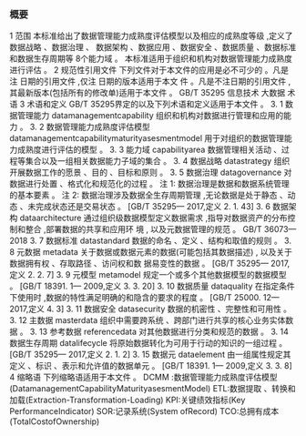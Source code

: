 ### 概要
1 范围
本标准给出了数据管理能力成熟度评估模型以及相应的成熟度等级 ,定义了数据战略 、数据治理 、 数据架构 、数据应用 、数据安全 、数据质量 、数据标准和数据生存周期等 8个能力域 。
本标准适用于组织和机构对数据管理能力成熟度进行评估 。
2 规范性引用文件
下列文件对于本文件的应用是必不可少的 。凡是注 日期的引用文件 ,仅注 日期的版本适用于本文 件 。凡是不注日期的引用文件 ,其最新版本(包括所有的修改单)适用于本文件 。
GB/T 35295 信息技术 大数据 术语
3 术语和定义
GB/T 35295界定的以及下列术语和定义适用于本文件 。
3. 1
数据管理能力 datamanagementcapability
组织和机构对数据进行管理和应用的能力 。
3. 2
数据管理能力成熟度评估模型 datamanagementcapabilitymaturityasesmentmodel 用于对组织的数据管理能力成熟度进行评估的模型 。
3. 3
能力域 capabilityarea
数据管理相关活动 、过程等集合以及一组相关数据能力子域的集合 。
3. 4
数据战略 datastrategy
组织开展数据工作的愿景 、目的 、目标和原则 。
3. 5
数据治理 datagovernance
对数据进行处置 、格式化和规范化的过程 。
注 1: 数据治理是数据和数据系统管理的基本要素 。
注 2: 数据治理涉及数据全生存周期管理 ,无论数据是处于静态 、动态 、未完成状态还是交易状态 。
[GB/T 35295— 2017,定义 2. 1. 43]
3. 6
数据架构 dataarchitecture
通过组织级数据模型定义数据需求 ,指导对数据资产的分布控制和整合 ,部署数据的共享和应用环 境 , 以及元数据管理的规范 。
GB/T 36073— 2018
3. 7
数据标准 datastandard
数据的命名 、定义 、结构和取值的规则 。
3. 8
元数据 metadata
关于数据或数据元素的数据(可能包括其数据描述) , 以及关于数据拥有权 、存取路径 、访问权和数 据易变性的数据 。
[GB/T 35295— 2017,定义 2. 2. 7]
3. 9
元模型 metamodel
规定一个或多个其他数据模型的数据模型 。
[GB/T 18391. 1— 2009,定义 3. 3. 20]
3. 10
数据质量 dataquality
在指定条件下使用时 ,数据的特性满足明确的和隐含的要求的程度 。
[GB/T 25000. 12— 2017,定义 4. 3]
3. 11
数据安全 datasecurity
数据的机密性 、完整性和可用性 。
3. 12
主数据 masterdata
组织中需要跨系统 、跨部门进行共享的核心业务实体数据 。
3. 13
参考数据 referencedata
对其他数据进行分类和规范的数据 。
3. 14
数据生存周期 datalifecycle
将原始数据转化为可用于行动的知识的一组过程 。
[GB/T 35295— 2017,定义 2. 1. 2]
3. 15
数据元 dataelement
由一组属性规定其定义 、标识 、表示和允许值的数据单元 。
[GB/T 18391. 1— 2009,定义 3. 3. 8]
4 缩略语
下列缩略语适用于本文件 。
DCMM :数据管理能力成熟度评估模型(DatamanagementCapabilityMaturityasesmentModel) ETL:数据提取 、转换和加载(Extraction-Transformation-Loading)
KPI:关键绩效指标(Key PerformanceIndicator)
SOR:记录系统(System ofRecord)
TCO:总拥有成本(TotalCostofOwnership)
```